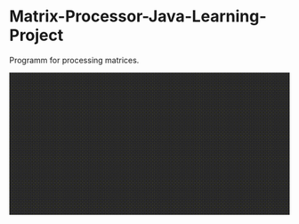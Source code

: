 # Matrix-Processor-Java-Learning-Project

Programm for processing matrices.

![](demonstration.gif)
